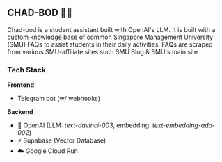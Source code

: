 ## CHAD-BOD 💪🏼
Chad-bod is a student assistant built with OpenAI's LLM. It is built with a custom knowledge base of common Singapore Management University (SMU) FAQs to assist students in their daily activities. FAQs are scraped from various SMU-affiliate sites such SMU Blog & SMU's main site

### Tech Stack
**Frontend**
 - Telegram bot (w/ webhooks)

**Backend**

 - 🤖 OpenAI (LLM: *text-davinci-003*, embedding: *text-embedding-ada-002*)
 - ⚡️ Supabase (Vector Database)
 - ☁️ Google Cloud Run

 
